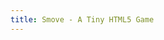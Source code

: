 ```yaml
---
title: Smove - A Tiny HTML5 Game
---
```

<link rel="stylesheet" href="/static/smove/css/smove.css" />
<script type="text/javascript" src="/static/smove/js/animation.js"></script>
<script type="text/javascript" src="/static/smove/js/smove.js"></script>
<div class="center" id="center">
    <canvas id="smove" width="800" height="600"></canvas>
</div>
